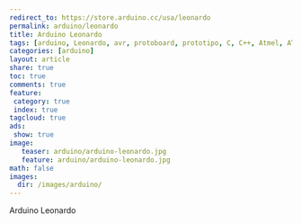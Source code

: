 ```yaml
---
redirect_to: https://store.arduino.cc/usa/leonardo
permalink: arduino/leonardo
title: Arduino Leonardo
tags: [arduino, Leonardo, avr, protoboard, prototipo, C, C++, Atmel, ATmega, ATmega32u4, smd]
categories: [arduino]
layout: article
share: true
toc: true
comments: true
feature:
 category: true
 index: true
tagcloud: true
ads: 
 show: true
image:
   teaser: arduino/arduino-leonardo.jpg
   feature: arduino/arduino-leonardo.jpg
math: false
images:
  dir: /images/arduino/
---
```


Arduino Leonardo

<!--more-->